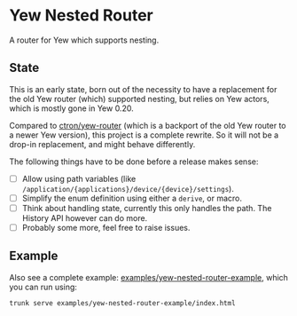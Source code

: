 # Yew Nested Router

A router for Yew which supports nesting.

## State

This is an early state, born out of the necessity to have a replacement for the old Yew router (which) supported nesting, but relies on Yew actors, which is mostly gone in Yew 0.20.

Compared to [ctron/yew-router](https://github.com/ctron/yew-router) (which is a backport of the old Yew router to a newer Yew version), this project is a complete rewrite. So it will not be a drop-in replacement, and might behave differently.

The following things have to be done before a release makes sense:

* [ ] Allow using path variables (like `/application/{applications}/device/{device}/settings`).
* [ ] Simplify the enum definition using either a `derive`, or macro.
* [ ] Think about handling state, currently this only handles the path. The History API however can do more.
* [ ] Probably some more, feel free to raise issues.

## Example

Also see a complete example: [examples/yew-nested-router-example](examples/yew-nested-router-example), which
you can run using:

```shell
trunk serve examples/yew-nested-router-example/index.html
```

